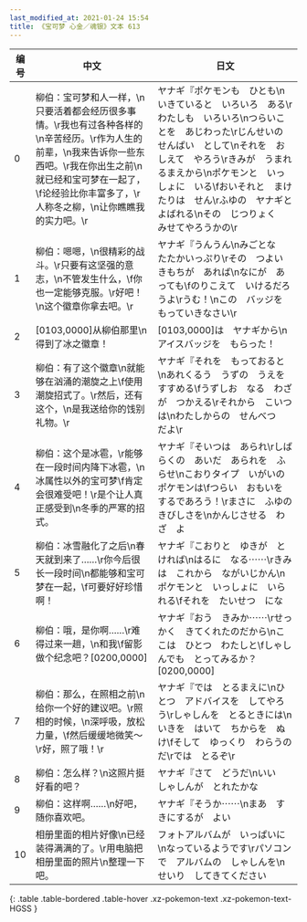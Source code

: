 ```yaml
---
last_modified_at: 2021-01-24 15:54
title: 《宝可梦 心金／魂银》文本 613
---
```

| 编号 | 中文 | 日文 |
| ---- | ---- | ---- |
| 0 | 柳伯：宝可梦和人一样，\n只要活着都会经历很多事情。\r我也有过各种各样的\n辛苦经历。\r作为人生的前辈，\n我来告诉你一些东西吧。\r我在你出生之前\n就已经和宝可梦在一起了，\f论经验比你丰富多了，\r人称冬之柳，\n让你瞧瞧我的实力吧。\r | ヤナギ『ポケモンも　ひとも\nいきていると　いろいろ　ある\rわたしも　いろいろ\nつらいことを　あじわった\rじんせいの　せんぱい　として\nそれを　おしえて　やろう\rきみが　うまれるまえから\nポケモンと　いっしょに　いる\fおいそれと　まけたりは　せん\rふゆの　ヤナギと　よばれる\nその　じつりょく　みせてやろうかの\r |
| 1 | 柳伯：嗯嗯，\n很精彩的战斗。\r只要有这坚强的意志，\n不管发生什么，\f你也一定能够克服。\r好吧！\n这个徽章你拿去吧。\r | ヤナギ『うんうん\nみごとな　たたかいっぷり\rその　つよい　きもちが　あれば\nなにが　あっても\fのりこえて　いけるだろうよ\rうむ！\nこの　バッジを　もっていきなさい\r |
| 2 | [0103,0000]从柳伯那里\n得到了冰之徽章！ | [0103,0000]は　ヤナギから\nアイスバッジを　もらった！ |
| 3 | 柳伯：有了这个徽章\n就能够在汹涌的潮旋之上\f使用潮旋招式了。\r然后，还有这个，\n是我送给你的饯别礼物。\r | ヤナギ『それを　もっておると\nあれくるう　うずの　うえを　すすめる\fうずしお　なる　わざが　つかえる\rそれから　こいつは\nわたしからの　せんべつ　だよ\r |
| 4 | 柳伯：这个是冰雹，\r能够在一段时间内降下冰雹，\n冰属性以外的宝可梦\f肯定会很难受吧！\r是个让人真正感受到\n冬季的严寒的招式。 | ヤナギ『そいつは　あられ\rしばらくの　あいだ　あられを　ふらせ\nこおりタイプ　いがいの　ポケモンは\fつらい　おもいを　するであろう！\rまさに　ふゆの　きびしさを\nかんじさせる　わざ　よ |
| 5 | 柳伯：冰雪融化了之后\n春天就到来了……\r你今后很长一段时间\n都能够和宝可梦在一起，\f可要好好珍惜啊！ | ヤナギ『こおりと　ゆきが　とければ\nはるに　なる⋯⋯\rきみは　これから　ながいじかん\nポケモンと　いっしょに　いられる\fそれを　たいせつ　にな |
| 6 | 柳伯：哦，是你啊……\r难得过来一趟，\n和我\f留影做个纪念吧？[0200,0000] | ヤナギ『おう　きみか⋯⋯\rせっかく　きてくれたのだから\nここは　ひとつ　わたしと\fしゃしんでも　とってみるか？[0200,0000] |
| 7 | 柳伯：那么，在照相之前\n给你一个好的建议吧。\r照相的时候，\n深呼吸，放松力量，\f然后缓缓地微笑～\r好，照了哦！\r | ヤナギ『では　とるまえに\nひとつ　アドバイスを　してやろう\rしゃしんを　とるときには\nいきを　はいて　ちからを　ぬけ\fそして　ゆっくり　わらうのだ\rでは　とるぞ\r |
| 8 | 柳伯：怎么样？\n这照片挺好看的吧？ | ヤナギ『さて　どうだ\nいい　しゃしんが　とれたかな |
| 9 | 柳伯：这样啊……\n好吧，随你喜欢吧。 | ヤナギ『そうか⋯⋯\nまあ　すきにするが　よい |
| 10 | 相册里面的相片好像\n已经装得满满的了。\r用电脑把相册里面的照片\n整理一下吧。 | フォトアルバムが　いっぱいに\nなっているようです\rパソコンで　アルバムの　しゃしんを\nせいり　してきてください |
{: .table .table-bordered .table-hover .xz-pokemon-text .xz-pokemon-text-HGSS }
